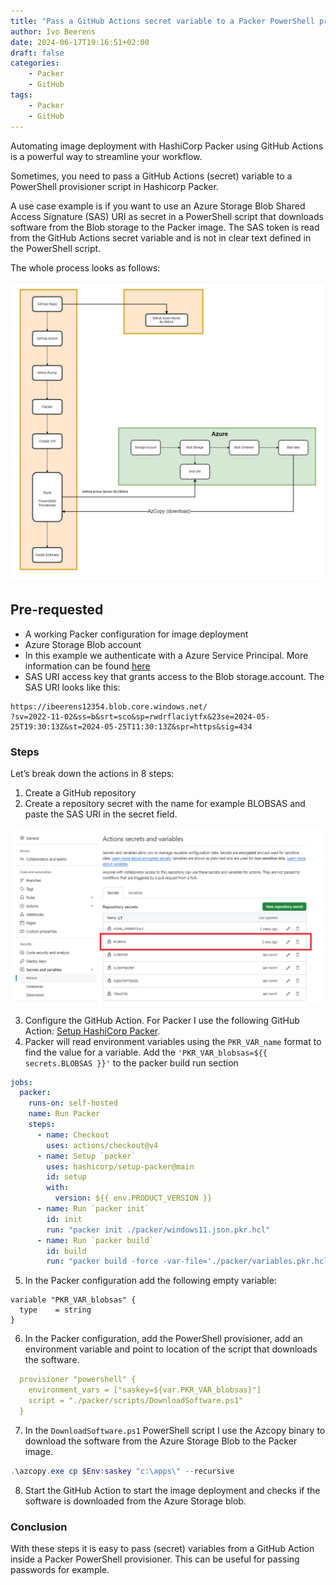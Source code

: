 ```yaml
---
title: "Pass a GitHub Actions secret variable to a Packer PowerShell provider"
author: Ivo Beerens
date: 2024-06-17T19:16:51+02:00
draft: false
categories:
    - Packer
    - GitHub
tags:
    - Packer
    - GitHub
---
```


Automating image deployment with HashiCorp Packer using GitHub Actions is a powerful way to streamline your workflow.

Sometimes, you need to pass a GitHub Actions (secret) variable to a PowerShell provisioner script in Hashicorp Packer.

A use case example is if you want to use an Azure Storage Blob Shared Access Signature (SAS) URI as secret in a PowerShell script that downloads software from the Blob storage to the Packer image.
The SAS token is read from the GitHub Actions secret variable and is not in clear text defined in the PowerShell script.

The whole process looks as follows:

![GitHub Actions Secrets](images/github.jpg)

## Pre-requested
- A working Packer configuration for image deployment
- Azure Storage Blob account
- In this example we authenticate with a Azure Service Principal. More information can be found [here](https://developer.hashicorp.com/packer/integrations/hashicorp/azure)
- SAS URI access key that grants access to the Blob storage.account. The SAS URI looks like this:
```
https://ibeerens12354.blob.core.windows.net/
?sv=2022-11-02&ss=b&srt=sco&sp=rwdrflaciytfx&23se=2024-05-25T19:30:13Z&st=2024-05-25T11:30:13Z&spr=https&sig=434
```

### Steps
Let’s break down the actions in 8 steps:
1. Create a GitHub repository
2. Create a repository secret with the name for example BLOBSAS and paste the SAS URI in the secret field.

![GitHub Actions Secrets](images/1.png)

3. Configure the GitHub Action. For Packer I use the following GitHub Action: [Setup HashiCorp Packer](https://github.com/marketplace/actions/setup-hashicorp-packer).
4. Packer will read environment variables using the  `PKR_VAR_name` format to find the value for a variable. Add the `'PKR_VAR_blobsas=${{ secrets.BLOBSAS }}'` to the packer build run section

```yaml
jobs:
  packer:
    runs-on: self-hosted
    name: Run Packer
    steps:
      - name: Checkout
        uses: actions/checkout@v4
      - name: Setup `packer`
        uses: hashicorp/setup-packer@main
        id: setup
        with:
          version: ${{ env.PRODUCT_VERSION }}
      - name: Run `packer init`
        id: init
        run: "packer init ./packer/windows11.json.pkr.hcl"
      - name: Run `packer build`
        id: build
        run: "packer build -force -var-file='./packer/variables.pkr.hcl' -var 'client_id=${{ secrets.CLIENTID }}' -var 'client_secret= ${{ secrets.CLIENTSECRET }}' -var 'subscription_id=${{ secrets.SUBSCRIPTIONID }}' -var 'tenant_id=${{ secrets.TENANTID }}' -var 'PKR_VAR_blobsas=${{ secrets.BLOBSAS }}' './packer/windows11.json.pkr.hcl'"
```

5. In the Packer configuration add the following empty variable:

```hcl
variable "PKR_VAR_blobsas" {
  type    = string
}
```

6. In the Packer configuration, add the PowerShell provisioner, add an environment variable and point to location of the script that downloads the software.

```yaml
  provisioner "powershell" {
    environment_vars = ["saskey=${var.PKR_VAR_blobsas}"]
    script = "./packer/scripts/DownloadSoftware.ps1"
  }
```

7. In the `DownloadSoftware.ps1` PowerShell script I use the Azcopy  binary to download the software from the Azure Storage Blob to the Packer image.

```powershell
.\azcopy.exe cp $Env:saskey "c:\apps\" --recursive
```

8. Start the GitHub Action to start the image deployment and checks if the software is downloaded from the Azure Storage blob.

### Conclusion

With these steps it is easy to pass (secret) variables from a GitHub Action inside a Packer PowerShell provisioner. This can be useful for passing passwords for example.